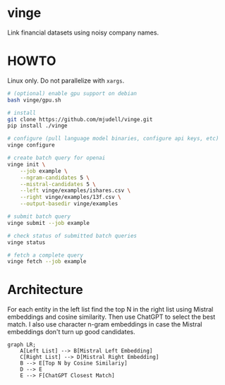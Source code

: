 # vinge

Link financial datasets using noisy company names.

# HOWTO

Linux only. Do not parallelize with `xargs`.

```bash
# (optional) enable gpu support on debian
bash vinge/gpu.sh

# install
git clone https://github.com/mjudell/vinge.git
pip install ./vinge

# configure (pull language model binaries, configure api keys, etc)
vinge configure

# create batch query for openai
vinge init \
    --job example \
    --ngram-candidates 5 \
    --mistral-candidates 5 \
    --left vinge/examples/ishares.csv \
    --right vinge/examples/13f.csv \
    --output-basedir vinge/examples

# submit batch query
vinge submit --job example

# check status of submitted batch queries
vinge status

# fetch a complete query
vinge fetch --job example
```

# Architecture

For each entity in the left list find the top N in the right list using Mistral embeddings and cosine similarity. Then use ChatGPT to select the best match. I also use character n-gram embeddings in case the Mistral embeddings don't turn up good candidates.

```mermaid
graph LR;
    A[Left List] --> B[Mistral Left Embedding]
    C[Right List] --> D[Mistral Right Embedding]
    B --> E[Top N by Cosine Similariy]
    D --> E
    E --> F[ChatGPT Closest Match]
```
